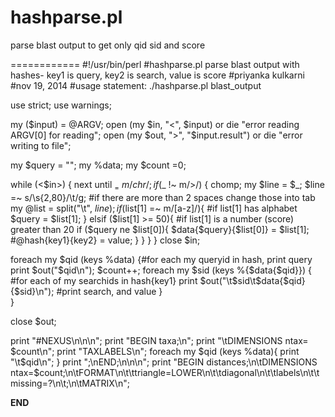 hashparse.pl
============

parse blast output to get only qid sid and score

============
#!/usr/bin/perl
#hashparse.pl parse blast output with hashes- key1 is query, key2 is search, value is score 
#priyanka kulkarni
#nov 19, 2014
#usage statement: ./hashparse.pl blast_output

use strict; use warnings;

my ($input) = @ARGV;
open (my $in, "<", $input) or die "error reading ARGV[0] for reading";
open (my $out, ">", "$input.result") or die "error writing to file";

my $query = "";
my %data;
my $count =0;

while (<$in>) {
	next until $_ =~ m/chr/;
	if ($_ !~ m/>/) {
		chomp;
		my $line = $_;
		$line =~ s/\s{2,80}/\t/g;    #if there are more than 2 spaces change those into tab
		my @list = split("\t", $line);
		if ($list[1] =~ m/[a-z]/){    #if list[1] has alphabet
			$query = $list[1];
		}
		elsif ($list[1] >= 50){		#if list[1] is a number (score) greater than 20
			if ($query ne $list[0]){
				$data{$query}{$list[0]} = $list[1];		#@hash{key1}{key2} = value;
			}
		}
	}
}
close $in;

foreach my $qid (keys %data) {#for each my queryid in hash, print query
	print $out("$qid\n");
    $count++;
	foreach my $sid (keys %{$data{$qid}}) {		#for each of my searchids in hash{key1}
	print $out("\t$sid\t$data{$qid}{$sid}\n");	#print search, and value
	}	
}

close $out;

print "#NEXUS\n\n\n";
print "BEGIN taxa;\n";
print "\tDIMENSIONS ntax= $count\n";
print "TAXLABELS\n";
foreach my $qid (keys %data){
    print "\t$qid\n";
}
print ";\nEND;\n\n\n";
print "BEGIN distances;\n\tDIMENSIONS ntax=$count;\n\tFORMAT\n\t\ttriangle=LOWER\n\t\tdiagonal\n\t\tlabels\n\t\tmissing=?\n\t;\n\tMATRIX\n";


__END__
